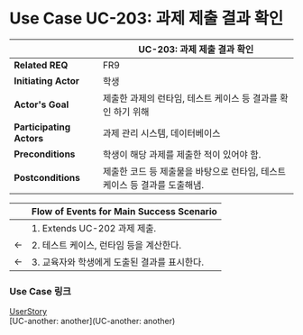 # Use Case UC-203: 과제 제출 결과 확인

|                          | UC-203: 과제 제출 결과 확인               |
| ------------------------ | ---------------------------------------------- |
| __Related REQ__          | FR9                                     |
| __Initiating Actor__     | 학생                                   |
| __Actor's Goal__         | 제출한 과제의 런타임, 테스트 케이스 등 결과를 확인 하기 위해      |
| __Participating Actors__ | 과제 관리 시스템, 데이터베이스                     |
| __Preconditions__        | 학생이 해당 과제를 제출한 적이 있어야 함.        |
| __Postconditions__       | 제출한 코드 등 제출물을 바탕으로 런타임, 테스트 케이스 등 결과를 도출해냄. |

|      | Flow of Events for Main Success Scenario                     |
| ---- | ------------------------------------------------------------ |
|    | 1. Extends UC-202 과제 제출. |
| <-   | 2. 테스트 케이스, 런타임 등을 계산한다.         |
|  <-   | 3. 교육자와 학생에게 도출된 결과를 표시한다.                                 |


### Use Case 링크

[UserStory](UserStory)<br/>[UC-another: another](UC-another: another)<br/>

